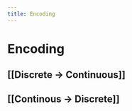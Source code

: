 ```yaml
---
title: Encoding
---
```


# Encoding

## [[Discrete -> Continuous]]

## [[Continous -> Discrete]]
















































